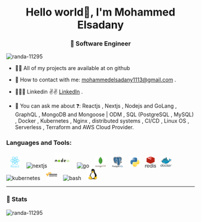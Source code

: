 <h1 align="center">Hello world👋, I'm Mohammed Elsadany</h1>
<h3 align="center">🌱 Software Engineer</h3>

<p align="left"> <img src="https://komarev.com/ghpvc/?username=randa-11295&label=Profile%20views&color=0e75b6&style=flat" alt="randa-11295" /> </p>

- 👨‍💻 All of my projects are available at on github

- 📧 How to contact with  me: mohammedelsadany1113@gmail.com .

- 👨🏻‍🎓 Linkedin  ✌️✌️   [LinkedIn](https://www.linkedin.com/in/mohamed-elsadany-5ab427203) . 
 
- 💬 You can ask me about ❓: Reactjs , Nextjs , Nodejs and GoLang , GraphQL , MongoDB and Mongoose | ODM , SQL (PostgreSQL , MySQL) , Docker , Kubernetes , Nginx , distributed systems , CI/CD , Linux OS , Serverless , Terraform and AWS Cloud Provider.
 
 
 <h3 align="left">Languages and Tools:</h3>

 &nbsp;&nbsp;<img src="https://raw.githubusercontent.com/devicons/devicon/master/icons/react/react-original-wordmark.svg" alt="react"
    width="30" height="30" />&nbsp;&nbsp;&nbsp;&nbsp;<img src="https://cdn.worldvectorlogo.com/logos/nextjs-2.svg" alt="nextjs" width="30" height="30" />&nbsp;&nbsp;&nbsp;&nbsp;&nbsp;<img src="https://raw.githubusercontent.com/devicons/devicon/master/icons/nodejs/nodejs-original-wordmark.svg"
    alt="nodejs" width="40" height="40" />&nbsp;&nbsp;&nbsp;&nbsp;&nbsp;<img src="https://miro.medium.com/max/11668/1*T5HJv_JYlmBALYbaNlKzcA.png"
    alt="go" width="40" height="40" />&nbsp;&nbsp;&nbsp;&nbsp;<img src="https://raw.githubusercontent.com/devicons/devicon/master/icons/mongodb/mongodb-original-wordmark.svg"
    alt="mongodb" width="30" height="30" />&nbsp;&nbsp;&nbsp;&nbsp;<img src="https://raw.githubusercontent.com/devicons/devicon/master/icons/postgresql/postgresql-original-wordmark.svg"
    alt="postgresql" width="30" height="30" />&nbsp;&nbsp;&nbsp;&nbsp;<img src="https://raw.githubusercontent.com/devicons/devicon/master/icons/python/python-original.svg" alt="python" width="30" height="30"/>&nbsp;&nbsp;&nbsp;<img src="https://raw.githubusercontent.com/devicons/devicon/master/icons/redis/redis-original-wordmark.svg" alt="redis" width="30" height="30"/>&nbsp;&nbsp;&nbsp;<img src="https://raw.githubusercontent.com/devicons/devicon/master/icons/docker/docker-original-wordmark.svg"
    alt="docker" width="30" height="30" />&nbsp;&nbsp;&nbsp;&nbsp;&nbsp;&nbsp;<img src="https://www.vectorlogo.zone/logos/kubernetes/kubernetes-icon.svg" alt="kubernetes" width="30" height="30" />&nbsp;&nbsp;&nbsp;&nbsp;<img src="https://raw.githubusercontent.com/devicons/devicon/master/icons/amazonwebservices/amazonwebservices-original-wordmark.svg"
    alt="aws" width="30" height="30" />&nbsp;&nbsp;&nbsp;&nbsp;<img src="https://www.vectorlogo.zone/logos/gnu_bash/gnu_bash-icon.svg" alt="bash" width="30" height="30"/>&nbsp;&nbsp;&nbsp;&nbsp;<img src="https://raw.githubusercontent.com/devicons/devicon/master/icons/linux/linux-original.svg" alt="linux" width="30" height="30"/>
<hr/>

### 🚦 Stats

<p><img align="center" src="https://github-readme-streak-stats.herokuapp.com/?user=randa-11295&" alt="randa-11295" /></p>
